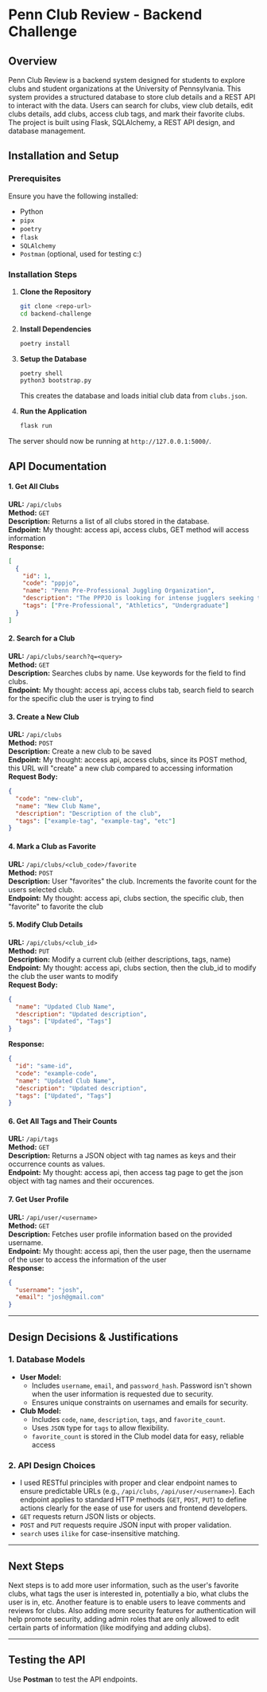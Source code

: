 # Penn Club Review - Backend Challenge

## Overview
Penn Club Review is a backend system designed for students to explore clubs and student organizations at the University of Pennsylvania. This system provides a structured database to store club details and a REST API to interact with the data. Users can search for clubs, view club details, edit clubs details, add clubs, access club tags, and mark their favorite clubs. The project is built using Flask, SQLAlchemy, a REST API design, and database management.

## Installation and Setup

### Prerequisites
Ensure you have the following installed:
- Python
- `pipx` 
- `poetry` 
- `flask`
- `SQLAlchemy`
- `Postman` (optional, used for testing c:)

### Installation Steps
1. **Clone the Repository**
   ```sh
   git clone <repo-url>
   cd backend-challenge
   ```

2. **Install Dependencies**
   ```sh
   poetry install
   ```

3. **Setup the Database**
   ```sh
   poetry shell
   python3 bootstrap.py
   ```
   This creates the database and loads initial club data from `clubs.json`.

4. **Run the Application**
   ```sh
   flask run
   ```

The server should now be running at `http://127.0.0.1:5000/`.

## API Documentation

#### 1. Get All Clubs
**URL:** `/api/clubs`  
**Method:** `GET`  
**Description:** Returns a list of all clubs stored in the database.  
**Endpoint:** My thought: access api, access clubs, GET method will access information   
**Response:**
```json
[
  {
    "id": 1,
    "code": "pppjo",
    "name": "Penn Pre-Professional Juggling Organization",
    "description": "The PPPJO is looking for intense jugglers seeking to juggle their way to the top.",
    "tags": ["Pre-Professional", "Athletics", "Undergraduate"]
  }
]
```

#### 2. Search for a Club
**URL:** `/api/clubs/search?q=<query>`  
**Method:** `GET`  
**Description:** Searches clubs by name. Use keywords for the field <query> to find clubs.  
**Endpoint:** My thought: access api, access clubs tab, search field to search for the specific club the user is trying to find

#### 3. Create a New Club
**URL:** `/api/clubs`  
**Method:** `POST`  
**Description:** Create a new club to be saved  
**Endpoint:** My thought: access api, access clubs, since its POST method, this URL will "create" a new club compared to accessing information  
**Request Body:**
```json
{
  "code": "new-club",
  "name": "New Club Name",
  "description": "Description of the club",
  "tags": ["example-tag", "example-tag", "etc"]
}
```

#### 4. Mark a Club as Favorite
**URL:** `/api/clubs/<club_code>/favorite`  
**Method:** `POST`  
**Description:** User "favorites" the club. Increments the favorite count for the users selected club.  
**Endpoint:** My thought: access api, clubs section, the specific club, then "favorite" to favorite the club  

#### 5. Modify Club Details
**URL:** `/api/clubs/<club_id>`  
**Method:** `PUT`  
**Description:** Modify a current club (either descriptions, tags, name)  
**Endpoint:** My thought: access api, clubs section, then the club_id to modify the club the user wants to modify  
**Request Body:**
```json
{
  "name": "Updated Club Name",
  "description": "Updated description",
  "tags": ["Updated", "Tags"]
}
```
**Response:**
```json
{
  "id": "same-id",
  "code": "example-code",
  "name": "Updated Club Name",
  "description": "Updated description",
  "tags": ["Updated", "Tags"]
}
```

#### 6. Get All Tags and Their Counts
**URL:** `/api/tags`  
**Method:** `GET`  
**Description:** Returns a JSON object with tag names as keys and their occurrence counts as values.  
**Endpoint:** My thought: access api, then access tag page to get the json object with tag names and their occurences. 

#### 7. Get User Profile
**URL:** `/api/user/<username>`  
**Method:** `GET`  
**Description:** Fetches user profile information based on the provided username.  
**Endpoint:** My thought: access api, then the user page, then the username of the user to access the information of the user  
**Response:**
```json
{
  "username": "josh",
  "email": "josh@gmail.com"
}
```

---

## Design Decisions & Justifications

### 1. Database Models
- **User Model:** 
  - Includes `username`, `email`, and `password_hash`. Password isn't shown when the user information is requested due to security. 
  - Ensures unique constraints on usernames and emails for security.
- **Club Model:** 
  - Includes `code`, `name`, `description`, `tags`, and `favorite_count`.
  - Uses `JSON` type for `tags` to allow flexibility.
  - `favorite_count` is stored in the Club model data for easy, reliable access

### 2. API Design Choices
- I used RESTful principles with proper and clear endpoint names to ensure predictable URLs (e.g., `/api/clubs`, `/api/user/<username>`). Each endpoint applies to standard HTTP methods (`GET`, `POST`, `PUT`) to define actions clearly for the ease of use for users and frontend developers.
- `GET` requests return JSON lists or objects.
- `POST` and `PUT` requests require JSON input with proper validation.
- `search` uses `ilike` for case-insensitive matching.


---

## Next Steps

Next steps is to add more user information, such as the user's favorite clubs, what tags the user is interested in, potentially a bio, what clubs the user is in, etc. Another feature is to enable users to leave comments and reviews for clubs. Also adding more security features for authentication will help promote security, adding admin roles that are only allowed to edit certain parts of information (like modifying and adding clubs). 

---
## Testing the API
Use **Postman** to test the API endpoints.

